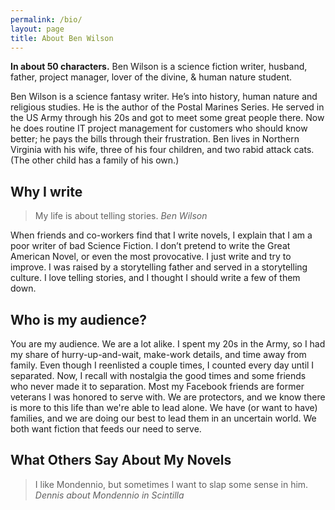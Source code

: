 ```yaml
---
permalink: /bio/
layout: page
title: About Ben Wilson
---
```


**In about 50 characters.** Ben Wilson is a science fiction writer, husband, father, project manager, lover of the divine, & human nature student.

Ben Wilson is a science fantasy writer. He’s into history, human nature and religious studies. He is the author of the Postal Marines Series. He served in the US Army through his 20s and got to meet some great people there. Now he does routine IT project management for customers who should know better; he pays the bills through their frustration. Ben lives in Northern Virginia with his wife, three of his four children, and two rabid attack cats. (The other child has a family of his own.)

## Why I write

> My life is about telling stories.
> <cite>Ben Wilson</cite>

When friends and co-workers find that I write novels, I explain that I am a poor writer of bad Science Fiction. I don’t pretend to write the Great American Novel, or even the most provocative. I just write and try to improve. I was raised by a storytelling father and served in a storytelling culture. I love telling stories, and I thought I should write a few of them down.

## Who is my audience?

You are my audience. We are a lot alike. I spent my 20s in the Army, so I had my share of hurry-up-and-wait, make-work details, and time away from family. Even though I reenlisted a couple times, I counted every day until I separated. Now, I recall with nostalgia the good times and some friends who never made it to separation. Most my Facebook friends are former veterans I was honored to serve with. We are protectors, and we know there is more to this life than we're able to lead alone. We have (or want to have) families, and we are doing our best to lead them in an uncertain world. We both want fiction that feeds our need to serve.

## What Others Say About My Novels

> I like Mondennio, but sometimes I want to slap some sense in him.
> <cite>Dennis about Mondennio in Scintilla</cite>
